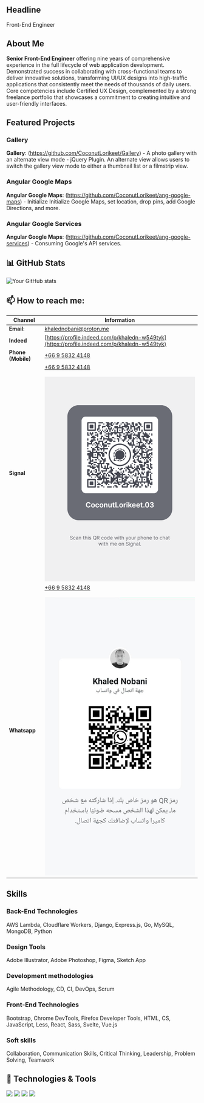 ## Headline

Front-End Engineer

## About Me

<b>Senior Front-End Engineer</b> offering nine years of comprehensive experience in the full lifecycle of web application development. Demonstrated success in collaborating with cross-functional teams to deliver innovative solutions, transforming UI/UX designs into high-traffic applications that consistently meet the needs of thousands of daily users. Core competencies include Certified UX Design, complemented by a strong freelance portfolio that showcases a commitment to creating intuitive and user-friendly interfaces.

## Featured Projects

### Gallery
<b>Gallery</b>: (https://github.com/CoconutLorikeet/Gallery) -  A photo gallery with an alternate view mode - jQuery Plugin. An alternate view allows users to switch the gallery view mode to either a thumbnail list or a filmstrip view.

### Angular Google Maps
<b>Angular Google Maps</b>: (https://github.com/CoconutLorikeet/ang-google-maps) -  Initialize Initialize Google Maps, set location, drop pins, add Google Directions, and more.

### Angular Google Services
<b>Angular Google Maps</b>: (https://github.com/CoconutLorikeet/ang-google-services) -  Consuming Google's API services.

## 📊 GitHub Stats
![Your GitHub stats](https://github-readme-stats.vercel.app/api?username=CoconutLorikeet&show_icons=true&theme=radical)

## 📫 How to reach me:

| Channel | Information |
|---|---|
| <b>Email</b>: | [khalednobani@proton.me](mailto://khalednobani@proton.me) |
| <b>Indeed</b> | [https://profile.indeed.com/p/khaledn-w549tyk](https://profile.indeed.com/p/khaledn-w549tyk) |
| <b>Phone (Mobile)</b> | <a href="callto://66958324148">+66 9 5832 4148</a> |
| <b>Signal</b> | <a href="https://signal.me/#eu/RYGluyAvhTimh6ocRIcsoBRb_aY5Zic8fXGAVjkMqhIM3F3SrFZMbZmzD_Busuyw">+66 9 5832 4148</a> <br /><br /> ![Whatsapp](./Assets/KhaledNobaniSignalUsernameQRCode.png) |
| <b>Whatsapp</b> | <a href="callto://66958324148">+66 9 5832 4148</a> <br /><br /> ![Whatsapp](./Assets/KhaledWhatsapp.png) |

## Skills

### Back-End Technologies
AWS Lambda, Cloudflare Workers, Django, Express.js, Go, MySQL, MongoDB, Python

### Design Tools
Adobe Illustrator, Adobe Photoshop, Figma, Sketch App

### Development methodologies
Agile Methodology, CD, CI, DevOps, Scrum

### Front-End Technologies
Bootstrap, Chrome DevTools, Firefox Developer Tools, HTML, CS, JavaScript, Less, React, Sass, Svelte, Vue.js

### Soft skills
Collaboration, Communication Skills, Critical Thinking, Leadership, Problem Solving, Teamwork

## 🔧 Technologies & Tools
![](https://img.shields.io/badge/Code-JavaScript-informational?style=flat&logo=javascript&logoColor=white&color=2bbc8a)
![](https://img.shields.io/badge/Code-Python-informational?style=flat&logo=python&logoColor=white&color=2bbc8a)
![](https://img.shields.io/badge/Tools-Git-informational?style=flat&logo=git&logoColor=white&color=2bbc8a)
![](https://img.shields.io/badge/Tools-GitHub-informational?style=flat&logo=github&logoColor=white&color=2bbc8a)
